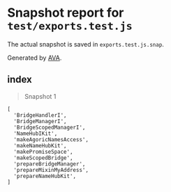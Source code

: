 # Snapshot report for `test/exports.test.js`

The actual snapshot is saved in `exports.test.js.snap`.

Generated by [AVA](https://avajs.dev).

## index

> Snapshot 1

    [
      'BridgeHandlerI',
      'BridgeManagerI',
      'BridgeScopedManagerI',
      'NameHubIKit',
      'makeAgoricNamesAccess',
      'makeNameHubKit',
      'makePromiseSpace',
      'makeScopedBridge',
      'prepareBridgeManager',
      'prepareMixinMyAddress',
      'prepareNameHubKit',
    ]
